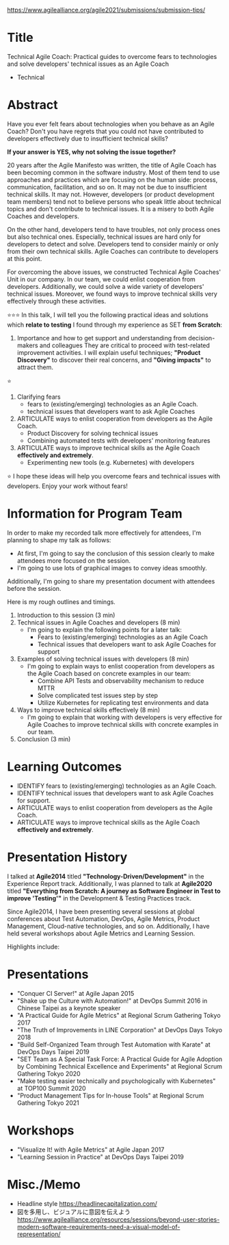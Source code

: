 
https://www.agilealliance.org/agile2021/submissions/submission-tips/


# Title
Technical Agile Coach: Practical guides to overcome fears to technologies and solve developers' technical issues as an Agile Coach
- Technical



# Abstract
Have you ever felt fears about technologies when you behave as an Agile Coach?
Don't you have regrets that you could not have contributed to developers effectively due to insufficient technical skills?

**If your answer is YES, why not solving the issue together?**

20 years after the Agile Manifesto was written, the title of Agile Coach has been becoming common in the software industry. Most of them tend to use approaches and practices which are focusing on the human side: process, communication, facilitation, and so on. It may not be due to insufficient technical skills. It may not. However, developers (or product development team members) tend not to believe persons who speak little about technical topics and don't contribute to technical issues. It is a misery to both Agile Coaches and developers.

On the other hand, developers tend to have troubles, not only process ones but also technical ones. Especially, technical issues are hard only for developers to detect and solve. Developers tend to consider mainly or only from their own technical skills. Agile Coaches can contribute to developers at this point.

For overcoming the above issues, we constructed Technical Agile Coaches' Unit in our company. In our team, we could enlist cooperation from developers. Additionally, we could solve a wide variety of developers' technical issues. Moreover, we found ways to improve technical skills very effectively through these activities.



⭐️⭐️⭐️
In this talk, I will tell you the following practical ideas and solutions which **relate to testing** I found through my experience as SET **from Scratch**:

1) Importance and how to get support and understanding from decision-makers and colleagues
They are critical to proceed with test-related improvement activities. I will explain useful techniques; **"Product Discovery"** to discover their real concerns, and **"Giving impacts"** to attract them.

⭐️
1) Clarifying fears
    - fears to (existing/emerging) technologies as an Agile Coach.
    - technical issues that developers want to ask Agile Coaches
3) ARTICULATE ways to enlist cooperation from developers as the Agile Coach.
    - Product Discovery for solving technical issues
    - Combining automated tests with developers' monitoring features
4) ARTICULATE ways to improve technical skills as the Agile Coach **effectively and extremely**.
    - Experimenting new tools (e.g. Kubernetes) with developers

⭐️
I hope these ideas will help you overcome fears and technical issues with developers.
Enjoy your work without fears!



# Information for Program Team
In order to make my recorded talk more effectively for attendees, I'm planning to shape my talk as follows:
- At first, I'm going to say the conclusion of this session clearly to make attendees more focused on the session.
- I'm going to use lots of graphical images to convey ideas smoothly.

Additionally, I'm going to share my presentation document with attendees before the session.

Here is my rough outlines and timings.

1. Introduction to this session (3 min)
2. Technical issues in Agile Coaches and developers (8 min)
    - I'm going to explain the following points for a later talk:
        - Fears to (existing/emerging) technologies as an Agile Coach
        - Technical issues that developers want to ask Agile Coaches for support
3. Examples of solving technical issues with developers (8 min)
    - I'm going to explain ways to enlist cooperation from developers as the Agile Coach based on concrete examples in our team:
        - Combine API Tests and observability mechanism to reduce MTTR
        - Solve complicated test issues step by step
        - Utilize Kubernetes for replicating test environments and data
4. Ways to improve technical skills effectively (8 min)
    - I'm going to explain that working with developers is very effective for Agile Coaches to improve technical skills with concrete examples in our team.
5. Conclusion (3 min)



# Learning Outcomes
- IDENTIFY fears to (existing/emerging) technologies as an Agile Coach.
- IDENTIFY technical issues that developers want to ask Agile Coaches for support.
- ARTICULATE ways to enlist cooperation from developers as the Agile Coach.
- ARTICULATE ways to improve technical skills as the Agile Coach **effectively and extremely**.



# Presentation History
I talked at **Agile2014** titled **"Technology-Driven/Development"** in the Experience Report track.
Additionally, I was planned to talk at **Agile2020** titled **"Everything from Scratch: A journey as Software Engineer in Test to improve 'Testing'"** in the Development & Testing Practices track.

Since Agile2014, I have been presenting several sessions at global conferences
about Test Automation, DevOps, Agile Metrics, Product Management, Cloud-native technologies, and so on.
Additionally, I have held several workshops about Agile Metrics and Learning Session.

Highlights include:

# Presentations
- "Conquer CI Server!" at Agile Japan 2015
- "Shake up the Culture with Automation!" at DevOps Summit 2016 in Chinese Taipei as a keynote speaker
- "A Practical Guide for Agile Metrics" at Regional Scrum Gathering Tokyo 2017
- "The Truth of Improvements in LINE Corporation" at DevOps Days Tokyo 2018
- "Build Self-Organized Team through Test Automation with Karate" at DevOps Days Taipei 2019
- "SET Team as A Special Task Force: A Practical Guide for Agile Adoption by Combining Technical Excellence and Experiments" at Regional Scrum Gathering Tokyo 2020
- "Make testing easier technically and psychologically with Kubernetes" at TOP100 Summit 2020
- "Product Management Tips for In-house Tools" at Regional Scrum Gathering Tokyo 2021

# Workshops
- "Visualize It! with Agile Metrics" at Agile Japan 2017
- "Learning Session in Practice" at DevOps Days Taipei 2019



# Misc./Memo
- Headline style
    https://headlinecapitalization.com/
- 図を多用し、ビジュアルに意図を伝えよう
    https://www.agilealliance.org/resources/sessions/beyond-user-stories-modern-software-requirements-need-a-visual-model-of-representation/
